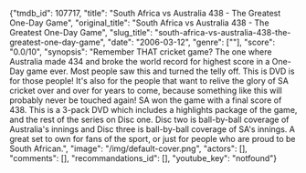 {"tmdb_id": 107717, "title": "South Africa vs Australia 438 - The Greatest One-Day Game", "original_title": "South Africa vs Australia 438 - The Greatest One-Day Game", "slug_title": "south-africa-vs-australia-438-the-greatest-one-day-game", "date": "2006-03-12", "genre": [""], "score": "0.0/10", "synopsis": "Remember THAT cricket game? The one where Australia made 434 and broke the world record for highest score in a One-Day game ever. Most people saw this and turned the telly off. This is DVD is for those people! It's also for the people that want to relive the glory of SA cricket over and over for years to come, because something like this will probably never be touched again! SA won the game with a final score of 438. This is a 3-pack DVD which includes a highlights package of the game, and the rest of the series on Disc one. Disc two is ball-by-ball coverage of Australia's innings and Disc three is ball-by-ball coverage of SA's innings. A great set to own for fans of the sport, or just for people who are proud to be South African.", "image": "/img/default-cover.png", "actors": [], "comments": [], "recommandations_id": [], "youtube_key": "notfound"}